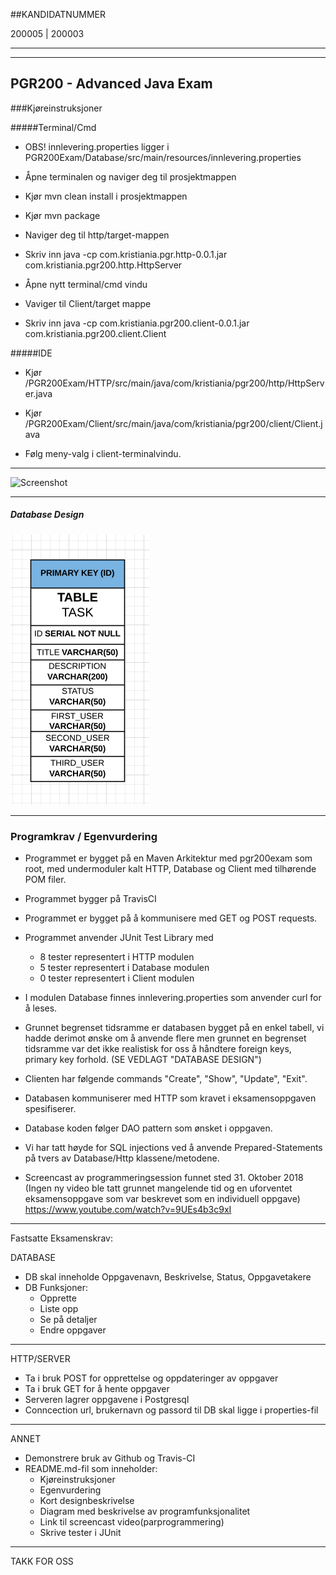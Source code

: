 ##KANDIDATNUMMER

200005 | 200003

------------------------------------------------------------------------------------------------------------
------------------------------------------------------------------------------------------------------------

## PGR200 - Advanced Java Exam

###Kjøreinstruksjoner

#####Terminal/Cmd
   
- OBS! innlevering.properties ligger i PGR200Exam/Database/src/main/resources/innlevering.properties

- Åpne terminalen og naviger deg til prosjektmappen

- Kjør mvn clean install i prosjektmappen

- Kjør mvn package

- Naviger deg til http/target-mappen

- Skriv inn java -cp com.kristiania.pgr.http-0.0.1.jar com.kristiania.pgr200.http.HttpServer

- Åpne nytt terminal/cmd vindu

- Vaviger til Client/target mappe

- Skriv inn java -cp com.kristiania.pgr200.client-0.0.1.jar com.kristiania.pgr200.client.Client

#####IDE

- Kjør /PGR200Exam/HTTP/src/main/java/com/kristiania/pgr200/http/HttpServer.java

- Kjør /PGR200Exam/Client/src/main/java/com/kristiania/pgr200/client/Client.java

- Følg meny-valg i client-terminalvindu.

------------------------------------------------------------------------------------------------------------


![Screenshot](https://travis-ci.com/NickVatne/PGR200Exam.svg?branch=master)

------------------------------------------------------------------------------------------------------------


##### Database Design
![Database](documentation/DBSCHEMA.png)

------------------------------------------------------------------------------------------------------------
### Programkrav / Egenvurdering
- Programmet er bygget på en Maven Arkitektur med pgr200exam som root, med undermoduler kalt HTTP, Database og Client med tilhørende POM filer.
- Programmet bygger på TravisCI 
- Programmet er bygget på å kommunisere med GET og POST requests.
- Programmet anvender JUnit Test Library med
    - 8 tester representert i HTTP modulen
    - 5 tester representert i Database modulen
    - 0 tester representert i Client modulen
- I modulen Database finnes innlevering.properties som anvender curl for å leses.
- Grunnet begrenset tidsramme er databasen bygget på en enkel tabell, vi hadde derimot ønske om å anvende flere men grunnet en begrenset tidsramme var det ikke realistisk for oss å håndtere foreign keys, primary key forhold.
    (SE VEDLAGT "DATABASE DESIGN")
    
- Clienten har følgende commands "Create", "Show", "Update", "Exit".
- Databasen kommuniserer med HTTP som kravet i eksamensoppgaven spesifiserer.
- Database koden følger DAO pattern som ønsket i oppgaven.
- Vi har tatt høyde for SQL injections ved å anvende Prepared-Statements på tvers av Database/Http klassene/metodene.
- Screencast av programmeringsession funnet sted 31. Oktober 2018 (Ingen ny video ble tatt grunnet mangelende tid og en uforventet eksamensoppgave som var beskrevet som en individuell oppgave)
https://www.youtube.com/watch?v=9UEs4b3c9xI

------------------------------------------------------------------------------------------------------------

Fastsatte Eksamenskrav:

DATABASE
- DB skal inneholde Oppgavenavn, Beskrivelse, Status, Oppgavetakere
- DB Funksjoner:
  - Opprette
  - Liste opp
  - Se på detaljer
  - Endre oppgaver
------------------------------------------------------------------------------------------------------------

HTTP/SERVER
- Ta i bruk POST for opprettelse og oppdateringer av oppgaver
- Ta i bruk GET for å hente oppgaver
- Serveren lagrer oppgavene i Postgresql
- Conncection url, brukernavn og passord til DB skal ligge i properties-fil
------------------------------------------------------------------------------------------------------------

ANNET
- Demonstrere bruk av Github og Travis-CI
- README.md-fil som inneholder:
  - Kjøreinstruksjoner
  - Egenvurdering
  - Kort designbeskrivelse
  - Diagram med beskrivelse av programfunksjonalitet
  - Link til screencast video(parprogrammering)
  - Skrive tester i JUnit

------------------------------------------------------------------------------------------------------------
TAKK FOR OSS
